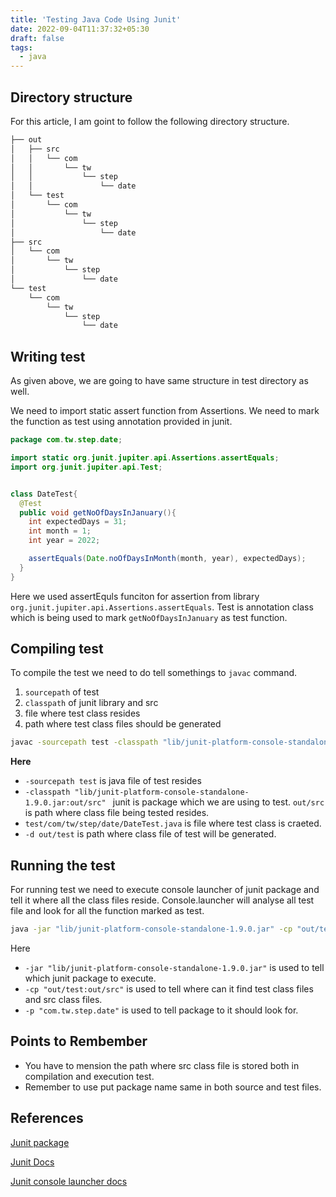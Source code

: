 ```yaml
---
title: 'Testing Java Code Using Junit'
date: 2022-09-04T11:37:32+05:30
draft: false
tags:
  - java
---
```


## Directory structure

For this article, I am goint to follow the following directory structure.

```sh
├── out
│   ├── src
│   │   └── com
│   │       └── tw
│   │           └── step
│   │               └── date
│   └── test
│       └── com
│           └── tw
│               └── step
│                   └── date
├── src
│   └── com
│       └── tw
│           └── step
│               └── date
└── test
    └── com
        └── tw
            └── step
                └── date
```

## Writing test

As given above, we are going to have same structure in test directory as well.

We need to import static assert function from Assertions. We need to mark the function as test using annotation provided in junit.

```java
package com.tw.step.date;

import static org.junit.jupiter.api.Assertions.assertEquals;
import org.junit.jupiter.api.Test;


class DateTest{
  @Test
  public void getNoOfDaysInJanuary(){
    int expectedDays = 31;
    int month = 1;
    int year = 2022;

    assertEquals(Date.noOfDaysInMonth(month, year), expectedDays);
  }
}
```

Here we used assertEquls funciton for assertion from library `org.junit.jupiter.api.Assertions.assertEquals`.
Test is annotation class which is being used to mark `getNoOfDaysInJanuary` as test function.

## Compiling test

To compile the test we need to do tell somethings to `javac` command.

1. `sourcepath` of test
2. `classpath` of junit library and src
3. file where test class resides
4. path where test class files should be generated

```sh
javac -sourcepath test -classpath "lib/junit-platform-console-standalone-1.9.0.jar:out/src" test/com/tw/step/date/DateTest.java  -d out/test
```

**Here**

- `-sourcepath test` is java file of test resides
- `-classpath "lib/junit-platform-console-standalone-1.9.0.jar:out/src" ` junit is package which we are using to test.
  `out/src` is path where class file being tested resides.
- `test/com/tw/step/date/DateTest.java` is file where test class is craeted.
- `-d out/test` is path where class file of test will be generated.

## Running the test

For running test we need to execute console launcher of junit package and tell it where all the class files reside.
Console.launcher will analyse all test file and look for all the function marked as test.

```sh
java -jar "lib/junit-platform-console-standalone-1.9.0.jar" -cp "out/test:out/src" -p "com.tw.step.date"
```

Here

- `-jar "lib/junit-platform-console-standalone-1.9.0.jar"` is used to tell which junit package to execute.
- `-cp "out/test:out/src"` is used to tell where can it find test class files and src class files.
- `-p "com.tw.step.date"` is used to tell package to it should look for.

## Points to Rembember

- You have to mension the path where src class file is stored both in compilation and execution test.
- Remember to use put package name same in both source and test files.

## References

[Junit package](https://search.maven.org/artifact/org.junit.platform/junit-platform-console-standalone/1.9.0/jar)

[Junit Docs](https://search.maven.org/artifact/org.junit.platform/junit-platform-console-standalone/1.9.0/jar)

[Junit console launcher docs](https://search.maven.org/artifact/org.junit.platform/junit-platform-console-standalone/1.9.0/jar)

